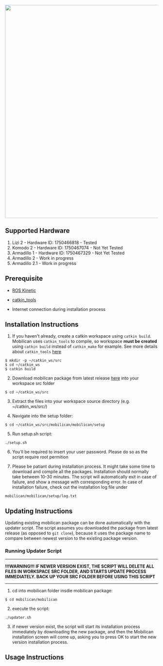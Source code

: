 <p>
  <img src="/mobilican/docs/mobilican.png" width="700">
</p>

## Supported Hardware
1. Lizi 2 - Hardware ID: 1750466818 - Tested
2. Komodo 2 - Hardware ID: 1750467074 - Not Yet Tested
3. Armadillo 1 - Hardware ID: 1750467329 - Not Yet Tested
4. Armadillo 2 - Work in progress
5. Armadillo 2.1 - Work in progress

## Prerequisite 

* [ROS Kinetic](http://wiki.ros.org/kinetic/Installation/Ubuntu)

* [catkin_tools](https://catkin-tools.readthedocs.io/en/latest/installing.html#installing-on-ubuntu-with-apt-get)

* Internet connection during installation process

## Installation Instructions

1. If you haven't already, create a catkin workspace using ```catkin build```. Mobilican uses ```catkin_tools``` to compile, so workspace **must be created** using ```catkin build``` instead of ```catkin_make``` for example. See more details about ```catkin_tools``` [here](https://catkin-tools.readthedocs.io/en/latest/index.html)

```
$ mkdir -p ~/catkin_ws/src
$ cd ~/catkin_ws
$ catkin build
```

2. Download mobilican package from latest release [here](https://github.com/robotican/mobilican/releases) into your workspace src folder
```
$ cd ~/catkin_ws/src
```

3. Extract the files into your workspace source directory (e.g. ~/catkin_ws/src/)

4. Navigate into the setup folder:
```
$ cd ~/catkin_ws/src/mobilican/mobilican/setup
```

5. Run setup.sh script:
```
./setup.sh
```

6. You'll be required to insert your user password. Please do so as the script require root permition

7. Please be patiant during installation process. It might take some time to download and compile all the packages. Installation should normally take between 10-30 minutes. The script will automatically exit in case of failure, and show a message with corresponding error. In case of installation failure, check out the installation log file under 
```
mobilican/mobilican/setup/log.txt
```

## Updating Instructions
Updating existing mobilican package can be done automatically with the updater script.
The script assumes you downloaded the package from latest release (as opposed to ```git clone```), because it uses the package name to compare between newest version to the existing package version.

### Running Updater Script
********************************************
**!!!WARNING!!! IF NEWER VERSION EXIST, THE SCRIPT WILL DELETE ALL FILES IN WORKSPACE SRC FOLDER, AND STARTS UPDATE PROCESS IMMEDIATELY. BACK UP YOUR SRC FOLDER BEFORE USING THIS SCRIPT**
********************************************

1. cd into mobilican folder insdie mobilican package:
```
$ cd mobilican/mobilican
```
2. execute the script:
```
./updater.sh
```
3. if newer version exist, the script will start its installation process immediately by downloading the new package, and then the Mobilican installation screen will come up, asking you to press OK to start the new version installation process.  

## Usage Instructions



